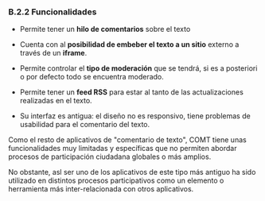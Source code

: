 ### B.2.2 Funcionalidades

* Permite tener un **hilo de comentarios** sobre el texto

* Cuenta con al **posibilidad de embeber el texto a un sitio** externo a través de un **iframe**.

* Permite controlar el **tipo de moderación** que se tendrá, si es a posteriori o por defecto todo se encuentra moderado.

* Permite tener un **feed RSS** para estar al tanto de las actualizaciones realizadas en el texto.

* Su interfaz es antigua: el diseño no es responsivo, tiene problemas de usabilidad para el comentario del texto.

Como el resto de aplicativos de "comentario de texto", COMT tiene unas funcionalidades muy limitadas y específicas que no permiten abordar procesos de participación ciudadana globales o más amplios.

No obstante, asl ser uno de los aplicativos de este tipo más antiguo ha sido utilizado en distintos procesos participativos como un elemento o herramienta más inter-relacionada con otros aplicativos.

